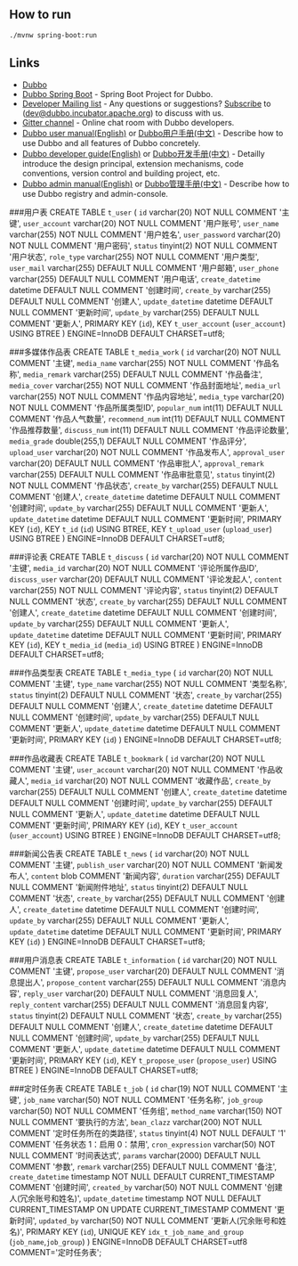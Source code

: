 
## How to run

```bash
./mvnw spring-boot:run
```


## Links

* [Dubbo](https://github.com/apache/incubator-dubbo)
* [Dubbo Spring Boot](https://github.com/apache/incubator-dubbo-spring-boot-project) - Spring Boot Project for Dubbo.
* [Developer Mailing list](https://github.com/apache/incubator-dubbo/issues/1393) - Any questions or suggestions? [Subscribe](https://github.com/apache/incubator-dubbo/issues/1393) to (dev@dubbo.incubator.apache.org) to discuss with us.
* [Gitter channel](https://gitter.im/alibaba/dubbo) - Online chat room with Dubbo developers.
* [Dubbo user manual(English)](http://dubbo.apache.org/books/dubbo-user-book-en/) or [Dubbo用户手册(中文)](http://dubbo.apache.org/books/dubbo-user-book/) - Describe how to use Dubbo and all features of Dubbo concretely.
* [Dubbo developer guide(English)](http://dubbo.apache.org/books/dubbo-dev-book-en/) or [Dubbo开发手册(中文)](http://dubbo.apache.org/books/dubbo-dev-book/) - Detailly introduce the design principal, extension mechanisms, code conventions, version control and building project, etc.
* [Dubbo admin manual(English)](http://dubbo.apache.org/books/dubbo-admin-book-en/) or [Dubbo管理手册(中文)](http://dubbo.apache.org/books/dubbo-admin-book/) - Describe how to use Dubbo registry and admin-console.



###用户表
CREATE TABLE `t_user` (
  `id` varchar(20) NOT NULL COMMENT '主键',
  `user_account` varchar(20) NOT NULL COMMENT '用户账号',
  `user_name` varchar(255) NOT NULL COMMENT '用户姓名',
  `user_password` varchar(20) NOT NULL COMMENT '用户密码',
  `status` tinyint(2) NOT NULL COMMENT '用户状态',
  `role_type` varchar(255) NOT NULL COMMENT '用户类型',
  `user_mail` varchar(255) DEFAULT NULL COMMENT '用户邮箱',
  `user_phone` varchar(255) DEFAULT NULL COMMENT '用户电话',
  `create_datetime` datetime DEFAULT NULL COMMENT '创建时间',
  `create_by` varchar(255) DEFAULT NULL COMMENT '创建人',
  `update_datetime` datetime DEFAULT NULL COMMENT '更新时间',
  `update_by` varchar(255) DEFAULT NULL COMMENT '更新人',
  PRIMARY KEY (`id`),
  KEY `t_user_account` (`user_account`) USING BTREE
) ENGINE=InnoDB DEFAULT CHARSET=utf8;

###多媒体作品表
CREATE TABLE `t_media_work` (
  `id` varchar(20) NOT NULL COMMENT '主键',
  `media_name` varchar(255) NOT NULL COMMENT '作品名称',
  `media_remark` varchar(255) DEFAULT NULL COMMENT '作品备注',
  `media_cover` varchar(255) NOT NULL COMMENT '作品封面地址',
  `media_url` varchar(255) NOT NULL COMMENT '作品内容地址',
  `media_type` varchar(20) NOT NULL COMMENT '作品所属类型ID',
  `popular_num` int(11) DEFAULT NULL COMMENT '作品人气数量',
  `recommend_num` int(11) DEFAULT NULL COMMENT '作品推荐数量',
  `discuss_num` int(11) DEFAULT NULL COMMENT '作品评论数量',
  `media_grade` double(255,1) DEFAULT NULL COMMENT '作品评分',
  `upload_user` varchar(20) NOT NULL COMMENT '作品发布人',
  `approval_user` varchar(20) DEFAULT NULL COMMENT '作品审批人',
  `approval_remark` varchar(255) DEFAULT NULL COMMENT '作品审批意见',
  `status` tinyint(2) NOT NULL COMMENT '作品状态',
  `create_by` varchar(255) DEFAULT NULL COMMENT '创建人',
  `create_datetime` datetime DEFAULT NULL COMMENT '创建时间',
  `update_by` varchar(255) DEFAULT NULL COMMENT '更新人',
  `update_datetime` datetime DEFAULT NULL COMMENT '更新时间',
  PRIMARY KEY (`id`),
  KEY `t_id` (`id`) USING BTREE,
  KEY `t_upload_user` (`upload_user`) USING BTREE
) ENGINE=InnoDB DEFAULT CHARSET=utf8;


###评论表
CREATE TABLE `t_discuss` (
  `id` varchar(20) NOT NULL COMMENT '主键',
  `media_id` varchar(20) NOT NULL COMMENT '评论所属作品ID',
  `discuss_user` varchar(20) DEFAULT NULL COMMENT '评论发起人',
  `content` varchar(255) NOT NULL COMMENT '评论内容',
  `status` tinyint(2) DEFAULT NULL COMMENT '状态',
  `create_by` varchar(255) DEFAULT NULL COMMENT '创建人',
  `create_datetime` datetime DEFAULT NULL COMMENT '创建时间',
  `update_by` varchar(255) DEFAULT NULL COMMENT '更新人',
  `update_datetime` datetime DEFAULT NULL COMMENT '更新时间',
  PRIMARY KEY (`id`),
  KEY `t_media_id` (`media_id`) USING BTREE
) ENGINE=InnoDB DEFAULT CHARSET=utf8;


###作品类型表
CREATE TABLE `t_media_type` (
  `id` varchar(20) NOT NULL COMMENT '主键',
  `type_name` varchar(255) NOT NULL COMMENT '类型名称',
  `status` tinyint(2) DEFAULT NULL COMMENT '状态',
  `create_by` varchar(255) DEFAULT NULL COMMENT '创建人',
  `create_datetime` datetime DEFAULT NULL COMMENT '创建时间',
  `update_by` varchar(255) DEFAULT NULL COMMENT '更新人',
  `update_datetime` datetime DEFAULT NULL COMMENT '更新时间',
  PRIMARY KEY (`id`)
) ENGINE=InnoDB DEFAULT CHARSET=utf8;


###作品收藏表
CREATE TABLE `t_bookmark` (
  `id` varchar(20) NOT NULL COMMENT '主键',
  `user_account` varchar(20) NOT NULL COMMENT '作品收藏人',
  `media_id` varchar(20) NOT NULL COMMENT '收藏作品',
  `create_by` varchar(255) DEFAULT NULL COMMENT '创建人',
  `create_datetime` datetime DEFAULT NULL COMMENT '创建时间',
  `update_by` varchar(255) DEFAULT NULL COMMENT '更新人',
  `update_datetime` datetime DEFAULT NULL COMMENT '更新时间',
  PRIMARY KEY (`id`),
  KEY `t_user_account` (`user_account`) USING BTREE
) ENGINE=InnoDB DEFAULT CHARSET=utf8;


###新闻公告表
CREATE TABLE `t_news` (
  `id` varchar(20) NOT NULL COMMENT '主键',
  `publish_user` varchar(20) NOT NULL COMMENT '新闻发布人',
  `content` blob COMMENT '新闻内容',
  `duration` varchar(255) DEFAULT NULL COMMENT '新闻附件地址',
  `status` tinyint(2) DEFAULT NULL COMMENT '状态',
  `create_by` varchar(255) DEFAULT NULL COMMENT '创建人',
  `create_datetime` datetime DEFAULT NULL COMMENT '创建时间',
  `update_by` varchar(255) DEFAULT NULL COMMENT '更新人',
  `update_datetime` datetime DEFAULT NULL COMMENT '更新时间',
  PRIMARY KEY (`id`)
) ENGINE=InnoDB DEFAULT CHARSET=utf8;


###用户消息表
CREATE TABLE `t_information` (
  `id` varchar(20) NOT NULL COMMENT '主键',
  `propose_user` varchar(20) DEFAULT NULL COMMENT '消息提出人',
  `propose_content` varchar(255) DEFAULT NULL COMMENT '消息内容',
  `reply_user` varchar(20) DEFAULT NULL COMMENT '消息回复人',
  `reply_content` varchar(255) DEFAULT NULL COMMENT '消息回复内容',
  `status` tinyint(2) DEFAULT NULL COMMENT '状态',
  `create_by` varchar(255) DEFAULT NULL COMMENT '创建人',
  `create_datetime` datetime DEFAULT NULL COMMENT '创建时间',
  `update_by` varchar(255) DEFAULT NULL COMMENT '更新人',
  `update_datetime` datetime DEFAULT NULL COMMENT '更新时间',
  PRIMARY KEY (`id`),
  KEY `t_propose_user` (`propose_user`) USING BTREE
) ENGINE=InnoDB DEFAULT CHARSET=utf8;


###定时任务表
CREATE TABLE `t_job` (
  `id` char(19) NOT NULL COMMENT '主键',
  `job_name` varchar(50) NOT NULL COMMENT '任务名称',
  `job_group` varchar(50) NOT NULL COMMENT '任务组',
  `method_name` varchar(150) NOT NULL COMMENT '要执行的方法',
  `bean_clazz` varchar(200) NOT NULL COMMENT '定时任务所在的类路径',
  `status` tinyint(4) NOT NULL DEFAULT '1' COMMENT '任务状态 1：启用  0：禁用',
  `cron_expression` varchar(50) NOT NULL COMMENT '时间表达式',
  `params` varchar(2000) DEFAULT NULL COMMENT '参数',
  `remark` varchar(255) DEFAULT NULL COMMENT '备注',
  `create_datetime` timestamp NOT NULL DEFAULT CURRENT_TIMESTAMP COMMENT '创建时间',
  `created_by` varchar(50) NOT NULL COMMENT '创建人(冗余账号和姓名)',
  `update_datetime` timestamp NOT NULL DEFAULT CURRENT_TIMESTAMP ON UPDATE CURRENT_TIMESTAMP COMMENT '更新时间',
  `updated_by` varchar(50) NOT NULL COMMENT '更新人(冗余账号和姓名)',
  PRIMARY KEY (`id`),
  UNIQUE KEY `idx_t_job_name_and_group` (`job_name`,`job_group`)
) ENGINE=InnoDB DEFAULT CHARSET=utf8 COMMENT='定时任务表';


































